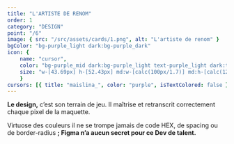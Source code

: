 ```yaml
---
title: "L'ARTISTE DE RENOM"
order: 1
category: "DESIGN"
point: "/6"
image: { src: "/src/assets/cards/1.png", alt: "L'artiste de renom" }
bgColor: "bg-purple_light dark:bg-purple_dark"
icon: {
    name: "cursor",
    color: "bg-purple_mid dark:bg-purple_light text-purple_light dark:text-purple_dark",
    size: "w-[43.69px] h-[52.43px] md:w-[calc(100px/1.7)] md:h-[calc(120px/1.7)] lg:w-[calc(100px/1.3)] lg:h-[calc(120px/1.3)] xl:w-[100px] xl:h-[120px]",
    }
cursors: [{ title: "maislina_", color: "purple", isTextColored: false }]
---
```

**Le design,** c’est son terrain de jeu. Il maîtrise et retranscrit correctement chaque pixel de la maquette.

Virtuose des couleurs il ne se trompe jamais de code HEX, de spacing ou de border-radius **; Figma n’a aucun secret pour ce Dev de talent.**